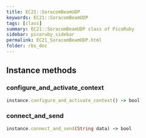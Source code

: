 ```yaml
---
title: EC21::SoracomBeamUDP
keywords: EC21::SoracomBeamUDP
tags: [class]
summary: EC21::SoracomBeamUDP class of PicoRuby
sidebar: picoruby_sidebar
permalink: EC21_SoracomBeamUDP.html
folder: rbs_doc
---
```

## Instance methods
### configure_and_activate_context

```ruby
instance.configure_and_activate_context() -> bool
```
### connect_and_send

```ruby
instance.connect_and_send(String data) -> bool
```
